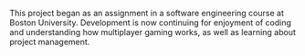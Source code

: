 This project began as an assignment in a software engineering course at Boston University.  Development is now continuing for enjoyment of coding and understanding how multiplayer gaming works, as well as learning about project management.
